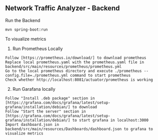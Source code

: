 ## Network Traffic Analyzer - Backend

Run the Backend
```
mvn spring-boot:run
```
To visualize metrics

1. Run Prometheus Locally

```
Follow [https://prometheus.io/download/] to download prometheus
Replace local prometheus.yaml with the prometheus.yaml file in backend/src/main/resources/prometheus/prometheus.yml
Go to the local prometheus directory and execute ./prometheus --config.file=./prometheus.yml command to start prometheus
Check whether http://localhost:8081/actuator/prometheus is working
```
2. Run Garafana locally

```
Follow "Install .deb package" section in [https://grafana.com/docs/grafana/latest/setup-grafana/installation/debian/] to download
Follow "Start the server" section in [https://grafana.com/docs/grafana/latest/setup-grafana/installation/debian/] to start grafana in localhost:3000
Import dashboard.json in backend/src/main/resources/Dashboards/dashboard.json to grafana to visualize metrics
```